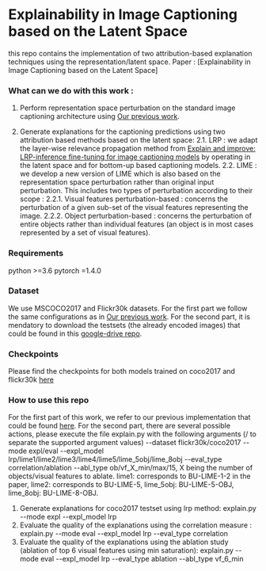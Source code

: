 # Explainability in Image Captioning based on the Latent Space
this repo contains the implementation of two attribution-based explanation techniques using the representation/latent space. Paper : [Explainability in Image Captioning based on the Latent Space]

### What can we do with this work : 
1. Perform representation space perturbation on the standard image captioning architecture using [Our previous work](https://github.com/sofianeElguendouz/RepSpaceExplanation4IC). 

2. Generate explanations for the captioning predictions using two attribution based methods based on the latent space:
2.1. LRP : we adapt the layer-wise relevance propagation method from [Explain and improve: LRP-inference fine-tuning for image captioning models](https://www.sciencedirect.com/science/article/pii/S1566253521001494) by operating in the latent space and for bottom-up based captioning models.
2.2. LIME : we develop a new version of LIME which is also based on the representation space perturbation rather than original input perturbation. This includes two types of perturbation according to their scope :
2.2.1. Visual features perturbation-based : concerns the perturbation of a given sub-set of the visual features representing the image.
2.2.2. Object perturbation-based : concerns the perturbation of entire objects rather than individual features (an object is in most cases represented by a set of visual features).

### Requirements
python >=3.6 pytorch =1.4.0

### Dataset
We use MSCOCO2017 and Flickr30k datasets. For the first part we follow the same configurations as in [Our previous work](https://github.com/sofianeElguendouz/RepSpaceExplanation4IC). For the second part, it is mendatory to download the testsets (the already encoded images) that could be found in this [google-drive repo](https://drive.google.com/drive/folders/14nmyQD3Zr7EPNyqXNLG4y8vgXClHq8Df?usp=sharing).

### Checkpoints
Please find the checkpoints for both models trained on coco2017 and flickr30k [here](https://drive.google.com/drive/folders/17qRd21PZvG7YqfT7S1FQmvD6dq1xZJey?usp=sharing)

### How to use this repo
For the first part of this work, we refer to our previous implementation that could be found [here](https://github.com/sofianeElguendouz/RepSpaceExplanation4IC). For the second part, there are several possible actions, please execute the file explain.py with the following arguments (/ to separate the supported argument values) --dataset flickr30k/coco2017 --mode expl/eval --expl_model lrp/lime1/lime2/lime3/lime4/lime5/lime_5obj/lime_8obj --eval_type correlation/ablation --abl_type ob/vf_X_min/max/15, X being the number of objects/visual features to ablate. lime1: corresponds to BU-LIME-1-2 in the paper, lime2: corresponds to BU-LIME-5, lime_5obj: BU-LIME-5-OBJ, lime_8obj: BU-LIME-8-OBJ.
1. Generate explanations for coco2017 testset using lrp method: explain.py --mode expl --expl_model lrp
2. Evaluate the quality of the explanations using the correlation measure : explain.py --mode eval --expl_model lrp --eval_type correlation
3. Evaluate the quality of the explanations using the ablation study (ablation of top 6 visual features using min saturation): explain.py --mode eval --expl_model lrp --eval_type ablation --abl_type vf_6_min
